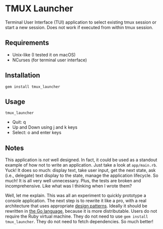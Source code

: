 # TMUX Launcher

Terminal User Interface (TUI) application to select existing tmux session or start a new session. Does not work if executed from within tmux session.

## Requirements

- Unix-like (I tested it on macOS)
- NCurses (for terminal user interface)

## Installation

```shell
gem install tmux_launcher
```

## Usage

```shell
tmux_launcher
```

- Quit: q
- Up and Down using j and k keys
- Select: o and enter keys

## Notes

This application is *not* well designed. In fact, it could be used as a standout example of how not to write an application. Just take a look at `app/main.rb`. Yuck! It does so much: display text, take user input, get the next state, ask (i.e., delegate) text display to the state, manage the application lifecycle. So much! It is all very well unnecessary. Plus, the tests are broken and incomprehensive. Like what was I thinking when I wrote them?

Well, let me explain. This was all an experiment to quickly prototype a console application. The next step is to rewrite it like a pro, with a real architecture that uses appropriate [design patterns](https://en.wikipedia.org/wiki/Design_Patterns). Ideally it should be rewritten in [the Go language](https://golang.org), because it is more distributable. Users do not require the Ruby virtual machine. They do not need to use `gem install tmux_launcher`. They do not need to fetch dependencies. So much better!
